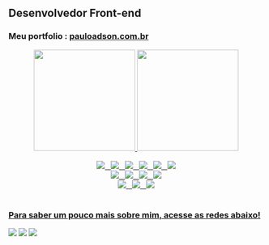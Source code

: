 ## Desenvolvedor Front-end
### Meu portfolio : <a href="https://www.pauloadson.com.br/">pauloadson.com.br</a>

 <div align="center">
  <a href="https://github.com/PauloAdson">
   <img height="200" src="https://github-readme-stats.vercel.app/api?username=PauloAdson&show_icons=false&theme=synthwave&bg_color=20232a&title_color=08b6fe&text_color=FFFFFF&hide_border=true&include_all_commits=false&count_private=true"/>
  <img height="200" src="https://github-readme-stats.vercel.app/api/top-langs/?username=PauloAdson&layout=normal&langs_count=6&card_width=563&theme=synthwave&bg_color=20232a&title_color=08b6fe&text_color=FFFFFF&hide_border=true"/>
</div>
   <br>
<div align="center">
<!--   <img align="center" alt="CSS" height="30" width="40" src="https://raw.githubusercontent.com/devicons/devicon/master/icons/react/react-original.svg">
  <img align="center" alt="Js" height="30" width="40" src="https://raw.githubusercontent.com/devicons/devicon/master/icons/javascript/javascript-plain.svg">
  <img align="center" alt="HTML" height="30" width="40" src="https://raw.githubusercontent.com/devicons/devicon/master/icons/html5/html5-original.svg">
  <img align="center" alt="CSS" height="30" width="40" src="https://raw.githubusercontent.com/devicons/devicon/master/icons/css3/css3-original.svg"> -->
 
  <img src="https://img.shields.io/badge/JavaScript-F7DF1E?style=for-the-badge&logo=javascript&logoColor=black"/>
   &nbsp;
  <img src="https://img.shields.io/badge/React-20232A?style=for-the-badge&logo=react&logoColor=61DAFB"/>
   &nbsp;
  <img src="https://img.shields.io/badge/TypeScript-007ACC?style=for-the-badge&logo=typescript&logoColor=white"/>
   &nbsp;
  <img src="https://img.shields.io/badge/node.js-6DA55F?style=for-the-badge&logo=node.js&logoColor=white"/>
   &nbsp;
  <img src="https://img.shields.io/badge/PostgreSQL-000?style=for-the-badge&logo=postgresql"/>
   &nbsp;
  <img src="https://img.shields.io/badge/MySQL-00000F?style=for-the-badge&logo=mysql&logoColor=white"/>
  <br>
  <img src="https://img.shields.io/badge/MongoDB-%234ea94b.svg?style=for-the-badge&logo=mongodb&logoColor=white"/>
   &nbsp;
  <img src="https://img.shields.io/badge/Supabase-3ECF8E?style=for-the-badge&logo=supabase&logoColor=white"/>
   &nbsp;
  <img src="https://img.shields.io/badge/GIT-E44C30?style=for-the-badge&logo=git&logoColor=white"/>
   &nbsp;
  <img src="https://img.shields.io/badge/Figma-696969?style=for-the-badge&logo=figma&logoColor=figma"/>
  <br>
  <img src="https://img.shields.io/badge/netlify-%23000000.svg?style=for-the-badge&logo=netlify&logoColor=#00C7B7"/>
   &nbsp;
  <img src="https://img.shields.io/badge/Render-%46E3B7.svg?style=for-the-badge&logo=render&logoColor=white"/>
   &nbsp;
  <img src="https://img.shields.io/badge/vercel-%23000000.svg?style=for-the-badge&logo=vercel&logoColor=white"/>
</div>
 
<br>
 
### Para saber um pouco mais sobre mim, acesse as redes abaixo!
 
<div> 
  <a target="_blank" href="https://instagram.com/oluap_dev/"><img src="https://img.shields.io/badge/-Instagram-%23E4405F?style=for-the-badge&logo=instagram&logoColor=white" target="_blank"></a>
  <a href = "mailto:paulo.alves200581@gmail.com"><img src="https://img.shields.io/badge/-Gmail-%23333?style=for-the-badge&logo=gmail&logoColor=white" target="_blank"></a>
  <a href="https://www.linkedin.com/in/paulo-adson/" target="_blank"><img src="https://img.shields.io/badge/-LinkedIn-%230077B5?style=for-the-badge&logo=linkedin&logoColor=white" target="_blank"></a>
</div>
